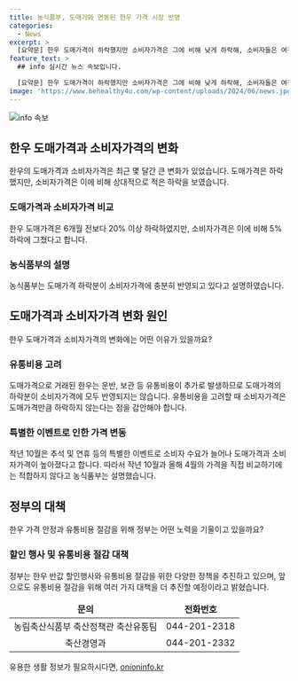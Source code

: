 ```yaml
---
title: 농식품부, 도매가와 연동된 한우 가격 시장 반영
categories:
  - News
excerpt: >
  [요약문] 한우 도매가격이 하락했지만 소비자가격은 그에 비해 낮게 하락해, 소비자들은 여전히 부담을 느끼고 있다. 한우의 유통비용을 감안하면 도매가격 하락분이 소비자가격에 충실히 반영되었으며, 정부는 한우 가격 안정과 유통비용 절감을 위해 노력 중이다. 생산자 직영 정육식당 설치 지원, 온라인 부분육 경매 도입 등의 대책을 펼치고 있다.
feature_text: >
  ## info 실시간 뉴스 속보입니다.

  [요약문] 한우 도매가격이 하락했지만 소비자가격은 그에 비해 낮게 하락해, 소비자들은 여전히 부담을 느끼고 있다. 한우의 유통비용을 감안하면 도매가격 하락분이 소비자가격에 충실히 반영되었으며, 정부는 한우 가격 안정과 유통비용 절감을 위해 노력 중이다. 생산자 직영 정육식당 설치 지원, 온라인 부분육 경매 도입 등의 대책을 펼치고 있다.
image: 'https://www.behealthy4u.com/wp-content/uploads/2024/06/news.jpg'
---
```


<p><img src="https://www.behealthy4u.com/wp-content/uploads/2024/06/news.jpg" alt="info 속보" /></p>

<h2 data-ke-size="size26">한우 도매가격과 소비자가격의 변화</h2>

<p data-ke-size="size16">한우의 도매가격과 소비자가격은 최근 몇 달간 큰 변화가 있었습니다. 도매가격은 하락했지만, 소비자가격은 이에 비해 상대적으로 적은 하락을 보였습니다.</p>

<h3>도매가격과 소비자가격 비교</h3>

<p data-ke-size="size16">한우 도매가격은 6개월 전보다 20% 이상 하락하였지만, 소비자가격은 이에 비해 5% 하락에 그쳤다고 합니다.</p>

<h3>농식품부의 설명</h3>

<p data-ke-size="size16">농식품부는 도매가격 하락분이 소비자가격에 충분히 반영되고 있다고 설명하였습니다.</p>

<h2 data-ke-size="size26">도매가격과 소비자가격 변화 원인</h2>

<p data-ke-size="size16">한우 도매가격과 소비자가격의 변화에는 어떤 이유가 있을까요?</p>

<h3>유통비용 고려</h3>

<p data-ke-size="size16">도매가격으로 거래된 한우는 운반, 보관 등 유통비용이 추가로 발생하므로 도매가격의 하락분이 소비자가격에 모두 반영되지는 않습니다. 유통비용을 고려할 때 소비자가격은 도매가격만큼 하락하지 않는다는 점을 감안해야 합니다.</p>

<h3>특별한 이벤트로 인한 가격 변동</h3>

<p data-ke-size="size16">작년 10월은 추석 및 연휴 등의 특별한 이벤트로 소비자 수요가 늘어나 도매가격과 소비자가격이 높아졌다고 합니다. 따라서 작년 10월과 올해 4월의 가격을 직접 비교하기에는 적합하지 않다고 농식품부는 설명했습니다.</p>

<h2 data-ke-size="size26">정부의 대책</h2>

<p data-ke-size="size16">한우 가격 안정과 유통비용 절감을 위해 정부는 어떤 노력을 기울이고 있을까요?</p>

<h3>할인 행사 및 유통비용 절감 대책</h3>

<p data-ke-size="size16">정부는 한우 반값 할인행사와 유통비용 절감을 위한 다양한 정책을 추진하고 있으며, 앞으로도 유통비용 절감을 위해 여러 가지 대책을 더 추진할 예정이라고 밝혔습니다.</p>

<table>
<thead>
<tr>
<td style="text-align: center; height: 17px;"><b>문의</b></td>
<td style="text-align: center; height: 17px;"><b>전화번호</b></td>
</tr>
</thead>
<tbody>
<tr>
<td style="text-align: center; height: 17px;">농림축산식품부 축산정책관 축산유통팀</td>
<td style="text-align: center; height: 17px;">044-201-2318</td>
</tr>
<tr>
<td style="text-align: center; height: 17px;">축산경영과</td>
<td style="text-align: center; height: 17px;">044-201-2332</td>
</tr>
</tbody>
</table>
유용한 생활 정보가 필요하시다면, <a href="https://onioninfo.kr" rel="dofollow">onioninfo.kr</a>


